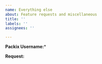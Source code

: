 ```yaml
---
name: Everything else
about: Feature requests and miscellaneous
title: ''
labels: ''
assignees: ''

---
```


**Packix Username:***


**Request:**
